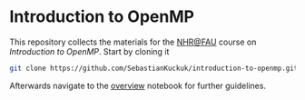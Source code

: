 # Introduction to OpenMP

This repository collects the materials for the [NHR@FAU](https://nhr.fau.de) course on *Introduction to OpenMP*.
Start by cloning it
```bash
git clone https://github.com/SebastianKuckuk/introduction-to-openmp.git
```

Afterwards navigate to the [overview](overview.ipynb) notebook for further guidelines.
